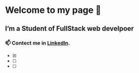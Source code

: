 # Welcome to my page 👋
## I’m a Student of FullStack web develpoer

### 📫 Contect me in  [LinkedIn](https://www.linkedin.com/in/eden-genet-tasama-8a2a18220/).

- [x] 
- [ ] 
- [ ]


<!-- **EdenGenetTasama/EdenGenetTasama** is a ✨ _special_ ✨ repository because its `README.md` (this file) appears on your GitHub profile.

Here are some ideas to get you started:

- 🔭 I’m currently working on ...
- 🌱 I’m currently learning ...
- 👯 I’m looking to collaborate on ...
- 🤔 I’m looking for help with ...
- 💬 Ask me about ...
- 📫 How to reach me: ...
- 😄 Pronouns: ...
- ⚡ Fun fact: ...
-->
